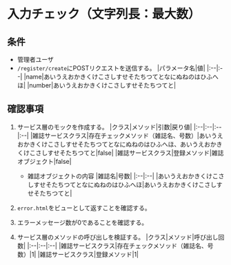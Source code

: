 # 入力チェック（文字列長：最大数）

## 条件
- 管理者ユーザ
- `/register/create`にPOSTリクエストを送信する。
|パラメータ名|値|
|:--|:--|
|name|あいうえおかきくけこさしすせそたちつてとなにぬねのはひふへほ|
|number|あいうえおかきくけこさしすせそたちつてと|

## 確認事項
1. サービス層のモックを作成する。
|クラス|メソッド|引数|戻り値|
|:--|:--|:--|:--|
|雑誌サービスクラス|存在チェックメソッド（雑誌名、号数）|あいうえおかきくけこさしすせそたちつてとなにぬねのはひふへほ、あいうえおかきくけこさしすせそたちつてと|false|
|雑誌サービスクラス|登録メソッド|雑誌オブジェクト|false|

    - 雑誌オブジェクトの内容
    |雑誌名|号数|
    |:--|:--|
    |あいうえおかきくけこさしすせそたちつてとなにぬねのはひふへほ|あいうえおかきくけこさしすせそたちつてと|

1. `error.html`をビューとして返すことを確認する。

1. エラーメッセージ数が0であることを確認する。

1. サービス層のメソッドの呼び出しを検証する。
|クラス|メソッド|呼び出し回数|
|:--|:--|:--|
|雑誌サービスクラス|存在チェックメソッド（雑誌名、号数）|1|
|雑誌サービスクラス|登録メソッド|1|
